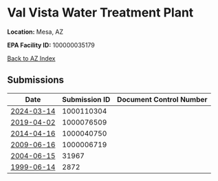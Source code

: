 # Val Vista Water Treatment Plant

**Location:** Mesa, AZ

**EPA Facility ID:** 100000035179

[Back to AZ Index](../../index.md)

## Submissions

| Date | Submission ID | Document Control Number |
|------|--------------|-------------------------|
| [2024-03-14](submissions/1000110304.md) | 1000110304 |  |
| [2019-04-02](submissions/1000076509.md) | 1000076509 |  |
| [2014-04-16](submissions/1000040750.md) | 1000040750 |  |
| [2009-06-16](submissions/1000006719.md) | 1000006719 |  |
| [2004-06-15](submissions/31967.md) | 31967 |  |
| [1999-06-14](submissions/2872.md) | 2872 |  |
